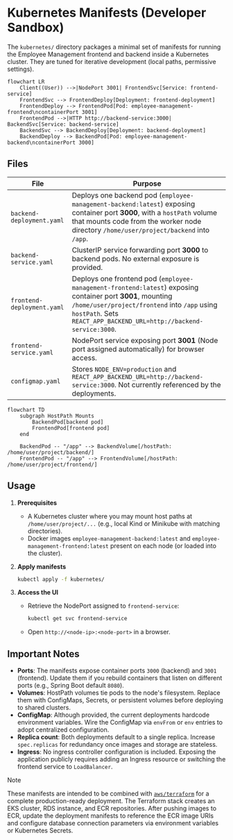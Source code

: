 # Kubernetes Manifests (Developer Sandbox)

The `kubernetes/` directory packages a minimal set of manifests for running the Employee Management frontend and backend inside a Kubernetes cluster. They are tuned for iterative development (local paths, permissive settings).

```mermaid
flowchart LR
    Client((User)) -->|NodePort 3001| FrontendSvc[Service: frontend-service]
    FrontendSvc --> FrontendDeploy[Deployment: frontend-deployment]
    FrontendDeploy --> FrontendPod[Pod: employee-management-frontend\ncontainerPort 3001]
    FrontendPod -->|HTTP http://backend-service:3000| BackendSvc[Service: backend-service]
    BackendSvc --> BackendDeploy[Deployment: backend-deployment]
    BackendDeploy --> BackendPod[Pod: employee-management-backend\ncontainerPort 3000]
```

## Files

| File | Purpose |
|------|---------|
| `backend-deployment.yaml` | Deploys one backend pod (`employee-management-backend:latest`) exposing container port **3000**, with a `hostPath` volume that mounts code from the worker node directory `/home/user/project/backend` into `/app`. |
| `backend-service.yaml` | ClusterIP service forwarding port **3000** to backend pods. No external exposure is provided. |
| `frontend-deployment.yaml` | Deploys one frontend pod (`employee-management-frontend:latest`) exposing container port **3001**, mounting `/home/user/project/frontend` into `/app` using `hostPath`. Sets `REACT_APP_BACKEND_URL=http://backend-service:3000`. |
| `frontend-service.yaml` | NodePort service exposing port **3001** (Node port assigned automatically) for browser access. |
| `configmap.yaml` | Stores `NODE_ENV=production` and `REACT_APP_BACKEND_URL=http://backend-service:3000`. Not currently referenced by the deployments. |

```mermaid
flowchart TD
    subgraph HostPath Mounts
        BackendPod[backend pod]
        FrontendPod[frontend pod]
    end

    BackendPod -- "/app" --> BackendVolume[/hostPath: /home/user/project/backend/]
    FrontendPod -- "/app" --> FrontendVolume[/hostPath: /home/user/project/frontend/]
```

## Usage

1. **Prerequisites**
   - A Kubernetes cluster where you may mount host paths at `/home/user/project/...` (e.g., local Kind or Minikube with matching directories).
   - Docker images `employee-management-backend:latest` and `employee-management-frontend:latest` present on each node (or loaded into the cluster).

2. **Apply manifests**
   ```bash
   kubectl apply -f kubernetes/
   ```

3. **Access the UI**
   - Retrieve the NodePort assigned to `frontend-service`:
     ```bash
     kubectl get svc frontend-service
     ```
   - Open `http://<node-ip>:<node-port>` in a browser.

## Important Notes

- **Ports**: The manifests expose container ports `3000` (backend) and `3001` (frontend). Update them if you rebuild containers that listen on different ports (e.g., Spring Boot default `8080`).
- **Volumes**: HostPath volumes tie pods to the node's filesystem. Replace them with ConfigMaps, Secrets, or persistent volumes before deploying to shared clusters.
- **ConfigMap**: Although provided, the current deployments hardcode environment variables. Wire the ConfigMap via `envFrom` or `env` entries to adopt centralized configuration.
- **Replica count**: Both deployments default to a single replica. Increase `spec.replicas` for redundancy once images and storage are stateless.
- **Ingress**: No ingress controller configuration is included. Exposing the application publicly requires adding an Ingress resource or switching the frontend service to `LoadBalancer`.

> [!NOTE]
> These manifests are intended to be combined with [`aws/terraform`](../aws/README.md) for a complete production-ready deployment. The Terraform stack creates an EKS cluster, RDS instance, and ECR repositories. After pushing images to ECR, update the deployment manifests to reference the ECR image URIs and configure database connection parameters via environment variables or Kubernetes Secrets.